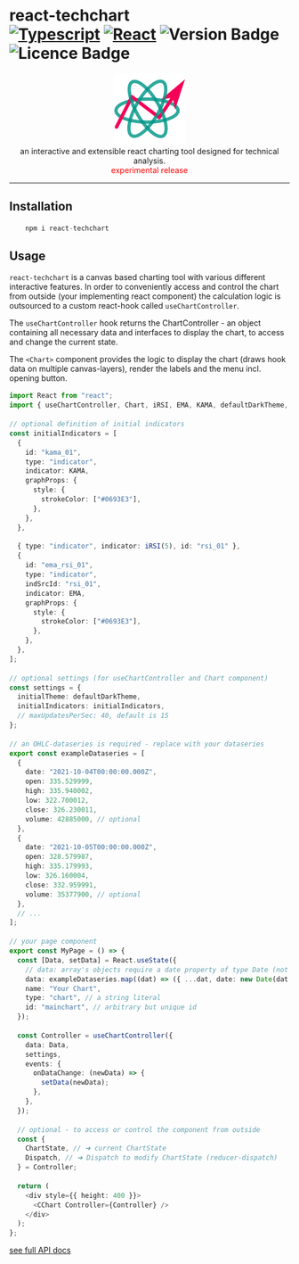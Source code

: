 # react-techchart <br/> [![Typescript](https://img.shields.io/badge/TypeScript-007ACC?style=flat&logo=typescript&logoColor=white)](https://github.com) [![React](https://img.shields.io/badge/React-20232A?style=flat&logo=react&logoColor=61DAFB)](https://github.com) <img src="https://img.shields.io/github/package-json/v/carmnk/react-techchart" alt="Version Badge" /> <img src="https://img.shields.io/github/license/carmnk/react-techchart.svg" alt="Licence Badge" /> 

<p align="center">
<img src="https://github.com/carmnk/resources/raw/main/icons/logo512.png" alt="react-techchart-logo" height="128px" width="128px"/> <br/>an interactive and extensible react charting tool designed for technical analysis.
<br/>
<span style="color: red;">experimental release</span>
</p>

---

## Installation

```javascript
    npm i react-techchart
```

## Usage

`react-techchart` is a canvas based charting tool with various different interactive features. In order to conveniently access and control the chart from outside (your implementing react component) the calculation logic is outsourced to a custom react-hook called `useChartController`.

The `useChartController` hook returns the ChartController - an object containing all necessary data and interfaces to display the chart, to access and change the current state.

The
`<Chart>`
component provides the logic to display the chart (draws hook data on multiple canvas-layers), render the labels and the menu incl. opening button.

```typescript
import React from "react";
import { useChartController, Chart, iRSI, EMA, KAMA, defaultDarkTheme, Types as T } from "react-techchart";

// optional definition of initial indicators
const initialIndicators = [
  {
    id: "kama_01",
    type: "indicator",
    indicator: KAMA,
    graphProps: {
      style: {
        strokeColor: ["#0693E3"],
      },
    },
  },

  { type: "indicator", indicator: iRSI(5), id: "rsi_01" },
  {
    id: "ema_rsi_01",
    type: "indicator",
    indSrcId: "rsi_01",
    indicator: EMA,
    graphProps: {
      style: {
        strokeColor: ["#0693E3"],
      },
    },
  },
];

// optional settings (for useChartController and Chart component)
const settings = {
  initialTheme: defaultDarkTheme,
  initialIndicators: initialIndicators,
  // maxUpdatesPerSec: 40, default is 15
};

// an OHLC-dataseries is required - replace with your dataseries
export const exampleDataseries = [
  {
    date: "2021-10-04T00:00:00.000Z",
    open: 335.529999,
    high: 335.940002,
    low: 322.700012,
    close: 326.230011,
    volume: 42885000, // optional
  },
  {
    date: "2021-10-05T00:00:00.000Z",
    open: 328.579987,
    high: 335.179993,
    low: 326.160004,
    close: 332.959991,
    volume: 35377900, // optional
  },
  // ...
];

// your page component
export const MyPage = () => {
  const [Data, setData] = React.useState({
    // data: array's objects require a date property of type Date (not string)
    data: exampleDataseries.map((dat) => ({ ...dat, date: new Date(dat.date) })),
    name: "Your Chart",
    type: "chart", // a string literal
    id: "mainchart", // arbitrary but unique id
  });

  const Controller = useChartController({
    data: Data,
    settings,
    events: {
      onDataChange: (newData) => {
        setData(newData);
      },
    },
  });

  // optional - to access or control the component from outside
  const {
    ChartState, // ➜ current ChartState
    Dispatch, // ➜ Dispatch to modify ChartState (reducer-dispatch)
  } = Controller;

  return (
    <div style={{ height: 400 }}>
      <CChart Controller={Controller} />
    </div>
  );
};
```

[see full API docs](https://carmnk.github.io/react-techchart/)
